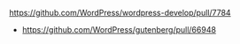 https://github.com/WordPress/wordpress-develop/pull/7784

-   https://github.com/WordPress/gutenberg/pull/66948
